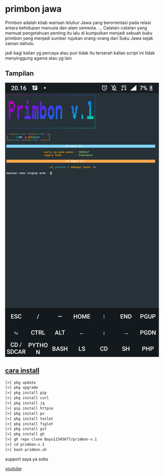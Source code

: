 # primbon jawa

Primbon adalah kitab warisan leluhur Jawa
yang berorientasi pada relasi antara kehidupan manusia dan alam semesta.
... Catatan-catatan yang memuat pengetahuan penting itu lalu di kumpulkan menjadi
sebuah buku primbon yang menjadi sumber rujukan orang-orang dari Suku Jawa sejak zaman dahulu.

 jadi bagi kalian yg percaya atau pun tidak itu terserah
kalian script ini tidak menyinggung agama atau yg lain




## Tampilan
![Polygon](https://github.com/Bayu12345677/primbon-v.1/blob/main/Screenshot_20210930-201637.png)





## [cara install](https://github.com/Bayu12345677/primbon-v.1)

```html
[>] pkg update
[>] pkg upgrade
[>] pkg install pip
[>] pkg install curl
[>] pkg install jq
[>] pip install httpie
[>] pkg install pv
[>] pkg install toilet
[>] pkg install figlet
[>] pkg install git
[>] pkg install gh
[>] gh repo clone Bayu12345677/primbon-v.1
[>] cd primbon-v.1
[>] bash primbon.sh
```



support saya ya sobs

[youtube](https://youtube.com/channel/UCtu-GcxKL8kJBXpR1wfMgWg)


